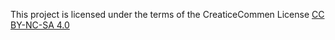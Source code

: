 This project is licensed under the terms of the CreaticeCommen License [CC BY-NC-SA 4.0](https://creativecommons.org/licenses/by-nc-sa/4.0)
